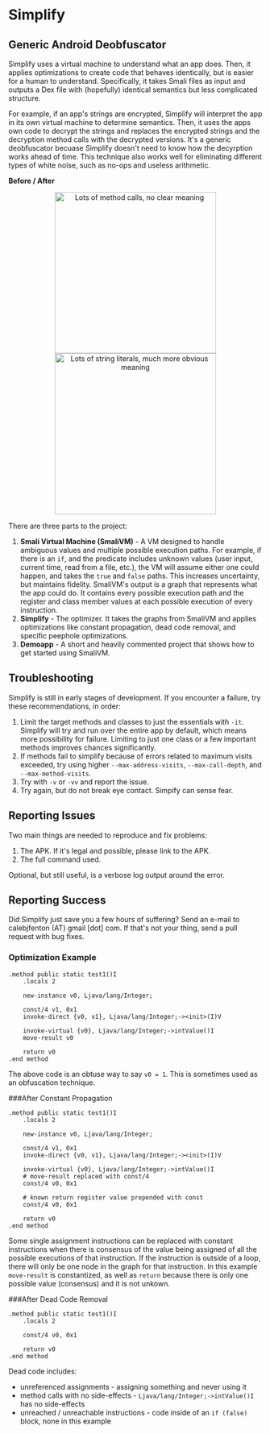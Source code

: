 Simplify
========

Generic Android Deobfuscator
----------------------------

Simplify uses a virtual machine to understand what an app does. Then, it applies optimizations to create code that behaves identically, but is easier for a human to understand. Specifically, it takes Smali files as input and outputs a Dex file with (hopefully) identical semantics but less complicated structure.

For example, if an app's strings are encrypted, Simplify will interpret the app in its own virtual machine to determine semantics. Then, it uses the apps own code to decrypt the strings and replaces the encrypted strings and the decryption method calls with the decrypted versions. It's a generic deobfuscator becuase Simplify doesn't need to know how the decyrption works ahead of time. This technique also works well for eliminating different types of white noise, such as no-ops and useless arithmetic.

**Before / After**

<section>
<p align="center">
<img src="https://cloud.githubusercontent.com/assets/1356658/5330710/b2a0df34-7dbc-11e4-980c-1d3e27a62faa.png" alt="Lots of method calls, no clear meaning" height="320px" align="center" />
<img src="https://cloud.githubusercontent.com/assets/1356658/5330711/b2a104b4-7dbc-11e4-8533-f707bc2c1e6c.png" alt="Lots of string literals, much more obvious meaning" height="320px" align="center" />
</p>
</section>

There are three parts to the project:

1. **Smali Virtual Machine (SmaliVM)** - A VM designed to handle ambiguous values and multiple possible execution paths. For example, if there is an `if`, and the predicate includes unknown values (user input, current time, read from a file, etc.), the VM will assume either one could happen, and takes the `true` and `false` paths. This increases uncertainty, but maintains fidelity. SmaliVM's output is a graph that represents what the app could do. It contains every possible execution path and the register and class member values at each possible execution of every instruction.
2. **Simplify** - The optimizer. It takes the graphs from SmaliVM and applies optimizations like constant propagation, dead code removal, and  specific peephole optimizations.
3. **Demoapp** - A short and heavily commented project that shows how to get started using SmaliVM.


Troubleshooting
---------------

Simplify is still in early stages of development. If you encounter a failure, try these recommendations, in order:

1. Limit the target methods and classes to just the essentials with `-it`. Simplify will try and run over the entire app by default, which means more possibility for failure. Limiting to just one class or a few important methods improves chances significantly.
2. If methods fail to simplify because of errors related to maximum visits exceeded, try using higher `--max-address-visits`, `--max-call-depth`, and `--max-method-visits`.
3. Try with `-v` or `-vv` and report the issue.
4. Try again, but do not break eye contact. Simpify can sense fear.


Reporting Issues
----------------

Two main things are needed to reproduce and fix problems:

1. The APK. If it's legal and possible, please link to the APK.
2. The full command used.

Optional, but still useful, is a verbose log output around the error.


Reporting Success
-----------------

Did Simplify just save you a few hours of suffering? Send an e-mail to calebjfenton (AT) gmail [dot] com. If that's not your thing, send a pull request with bug fixes.



### Optimization Example
```
.method public static test1()I
    .locals 2

    new-instance v0, Ljava/lang/Integer;

    const/4 v1, 0x1
    invoke-direct {v0, v1}, Ljava/lang/Integer;-><init>(I)V

    invoke-virtual {v0}, Ljava/lang/Integer;->intValue()I
    move-result v0

    return v0
.end method
```

The above code is an obtuse way to say `v0 = 1`. This is sometimes used as an obfuscation technique.


###After Constant Propagation
```
.method public static test1()I
    .locals 2

    new-instance v0, Ljava/lang/Integer;

    const/4 v1, 0x1
    invoke-direct {v0, v1}, Ljava/lang/Integer;-><init>(I)V

    invoke-virtual {v0}, Ljava/lang/Integer;->intValue()I
    # move-result replaced with const/4
    const/4 v0, 0x1

    # known return register value prepended with const
    const/4 v0, 0x1

    return v0
.end method
```

Some single assignment instructions can be replaced with constant instructions when there is consensus of the value being assigned of all the possible executions of that instruction. If the instruction is outside of a loop, there will only be one node in the graph for that instruction.
In this example `move-result` is constantized, as well as `return` because there is only one possible value (consensus) and it is not unkown.


###After Dead Code Removal
```
.method public static test1()I
    .locals 2

    const/4 v0, 0x1

    return v0
.end method
```

Dead code includes:

* unreferenced assignments - assigning something and never using it
* method calls with no side-effects - `Ljava/lang/Integer;->intValue()I` has no side-effects
* unreached / unreachable instructions - code inside of an `if (false)` block, none in this example